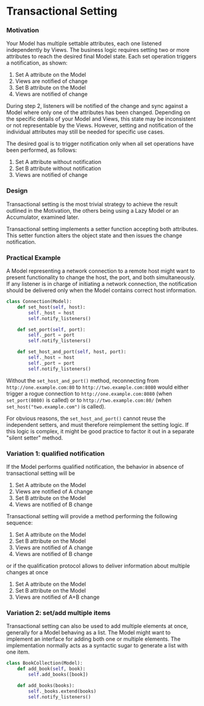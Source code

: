<!--- Done -->
# Transactional Setting

### Motivation

Your Model has multiple settable attributes, each one listened independently by
Views. The business logic requires setting two or more attributes to reach the desired final
Model state. Each set operation triggers a notification, as shown:

  1. Set A attribute on the Model
  2. Views are notified of change
  3. Set B attribute on the Model
  4. Views are notified of change

During step 2, listeners will be notified of the change and sync against a
Model where only one of the attributes has been changed. Depending on the
specific details of your Model and Views, this state may be inconsistent or not
representable by the Views. However, setting and notification of the individual 
attributes may still be needed for specific use cases.

The desired goal is to trigger notification only when all set operations have been 
performed, as follows:

1. Set A attribute without notification
2. Set B attribute without notification
3. Views are notified of change

### Design

Transactional setting is the most trivial strategy to achieve 
the result outlined in the Motivation, the others being using a 
Lazy Model or an Accumulator, examined later.

Transactional setting implements a setter function accepting both
attributes. This setter function alters the object state and then
issues the change notification.

### Practical Example

A Model representing a network connection to a remote host
might want to present functionality to change the host, the port,
and both simultaneously. If any listener is in charge of initiating a
network connection, the notification should be delivered only when the 
Model contains correct host information.

```python
class Connection(Model):
    def set_host(self, host):
        self._host = host
        self.notify_listeners()

    def set_port(self, port):
        self._port = port
        self.notify_listeners()

    def set_host_and_port(self, host, port):
        self._host = host
        self._port = port
        self.notify_listeners()
```

Without the ``set_host_and_port()`` method, reconnecting from ``http://one.example.com:80`` 
to ``http://two.example.com:8080`` would either trigger a rogue connection to 
``http://one.example.com:8080`` (when ``set_port(8080)`` is called) or to 
``http://two.example.com:80/`` (when ``set_host("two.example.com")`` is called).

For obvious reasons, the ``set_host_and_port()`` cannot reuse the independent setters, and must
therefore reimplement the setting logic. If this logic is complex, it might be good practice to 
factor it out in a separate "silent setter" method.

### Variation 1: qualified notification

If the Model performs qualified notification, the behavior in absence of transactional setting
will be

1. Set A attribute on the Model
2. Views are notified of A change
3. Set B attribute on the Model
4. Views are notified of B change

Transactional setting will provide a method performing the following sequence:

1. Set A attribute on the Model
2. Set B attribute on the Model
3. Views are notified of A change
4. Views are notified of B change

or if the qualification protocol allows to deliver information about multiple
changes at once

1. Set A attribute on the Model
2. Set B attribute on the Model
3. Views are notified of A+B change

### Variation 2: set/add multiple items

Transactional setting can also be used to add multiple elements at once, generally for a 
Model behaving as a list. The Model might want to implement an interface for adding
both one or multiple elements. The implementation normally acts as a syntactic sugar to
generate a list with one item.

```python
class BookCollection(Model):
    def add_book(self, book):
        self.add_books([book])

    def add_books(books):
        self._books.extend(books)
        self.notify_listeners()
``` 
